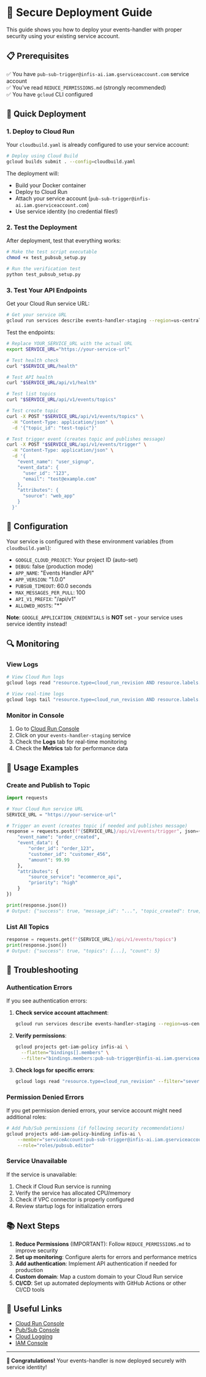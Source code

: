 # 🚀 Secure Deployment Guide

This guide shows you how to deploy your events-handler with proper security using your existing service account.

## 📋 Prerequisites

✅ You have `pub-sub-trigger@infis-ai.iam.gserviceaccount.com` service account  
✅ You've read `REDUCE_PERMISSIONS.md` (strongly recommended)  
✅ You have `gcloud` CLI configured  

## 🔄 Quick Deployment

### 1. Deploy to Cloud Run

Your `cloudbuild.yaml` is already configured to use your service account:

```bash
# Deploy using Cloud Build
gcloud builds submit . --config=cloudbuild.yaml
```

The deployment will:
- Build your Docker container
- Deploy to Cloud Run 
- Attach your service account (`pub-sub-trigger@infis-ai.iam.gserviceaccount.com`)
- Use service identity (no credential files!)

### 2. Test the Deployment

After deployment, test that everything works:

```bash
# Make the test script executable
chmod +x test_pubsub_setup.py

# Run the verification test
python test_pubsub_setup.py
```

### 3. Test Your API Endpoints

Get your Cloud Run service URL:

```bash
# Get your service URL
gcloud run services describe events-handler-staging --region=us-central1 --format='value(status.url)'
```

Test the endpoints:

```bash
# Replace YOUR_SERVICE_URL with the actual URL
export SERVICE_URL="https://your-service-url"

# Test health check
curl "$SERVICE_URL/health"

# Test API health
curl "$SERVICE_URL/api/v1/health"

# Test list topics
curl "$SERVICE_URL/api/v1/events/topics"

# Test create topic
curl -X POST "$SERVICE_URL/api/v1/events/topics" \
  -H "Content-Type: application/json" \
  -d '{"topic_id": "test-topic"}'

# Test trigger event (creates topic and publishes message)
curl -X POST "$SERVICE_URL/api/v1/events/trigger" \
  -H "Content-Type: application/json" \
  -d '{
    "event_name": "user_signup",
    "event_data": {
      "user_id": "123",
      "email": "test@example.com"
    },
    "attributes": {
      "source": "web_app"
    }
  }'
```

## 🔧 Configuration

Your service is configured with these environment variables (from `cloudbuild.yaml`):

- `GOOGLE_CLOUD_PROJECT`: Your project ID (auto-set)
- `DEBUG`: false (production mode)
- `APP_NAME`: "Events Handler API"
- `APP_VERSION`: "1.0.0"
- `PUBSUB_TIMEOUT`: 60.0 seconds
- `MAX_MESSAGES_PER_PULL`: 100
- `API_V1_PREFIX`: "/api/v1"
- `ALLOWED_HOSTS`: "*"

**Note**: `GOOGLE_APPLICATION_CREDENTIALS` is **NOT** set - your service uses service identity instead!

## 🔍 Monitoring

### View Logs

```bash
# View Cloud Run logs
gcloud logs read "resource.type=cloud_run_revision AND resource.labels.service_name=events-handler-staging" --limit=50

# View real-time logs
gcloud logs tail "resource.type=cloud_run_revision AND resource.labels.service_name=events-handler-staging"
```

### Monitor in Console

1. Go to [Cloud Run Console](https://console.cloud.google.com/run)
2. Click on your `events-handler-staging` service
3. Check the **Logs** tab for real-time monitoring
4. Check the **Metrics** tab for performance data

## 🎯 Usage Examples

### Create and Publish to Topic

```python
import requests

# Your Cloud Run service URL
SERVICE_URL = "https://your-service-url"

# Trigger an event (creates topic if needed and publishes message)
response = requests.post(f"{SERVICE_URL}/api/v1/events/trigger", json={
    "event_name": "order_created", 
    "event_data": {
        "order_id": "order_123",
        "customer_id": "customer_456",
        "amount": 99.99
    },
    "attributes": {
        "source_service": "ecommerce_api",
        "priority": "high"
    }
})

print(response.json())
# Output: {"success": true, "message_id": "...", "topic_created": true, ...}
```

### List All Topics

```python
response = requests.get(f"{SERVICE_URL}/api/v1/events/topics")
print(response.json())
# Output: {"success": true, "topics": [...], "count": 5}
```

## 🚨 Troubleshooting

### Authentication Errors

If you see authentication errors:

1. **Check service account attachment**:
   ```bash
   gcloud run services describe events-handler-staging --region=us-central1 --format='value(spec.template.spec.serviceAccountName)'
   ```

2. **Verify permissions**:
   ```bash
   gcloud projects get-iam-policy infis-ai \
     --flatten="bindings[].members" \
     --filter="bindings.members:pub-sub-trigger@infis-ai.iam.gserviceaccount.com"
   ```

3. **Check logs for specific errors**:
   ```bash
   gcloud logs read "resource.type=cloud_run_revision" --filter="severity=ERROR" --limit=10
   ```

### Permission Denied Errors

If you get permission denied errors, your service account might need additional roles:

```bash
# Add Pub/Sub permissions (if following security recommendations)
gcloud projects add-iam-policy-binding infis-ai \
    --member="serviceAccount:pub-sub-trigger@infis-ai.iam.gserviceaccount.com" \
    --role="roles/pubsub.editor"
```

### Service Unavailable

If the service is unavailable:

1. Check if Cloud Run service is running
2. Verify the service has allocated CPU/memory
3. Check if VPC connector is properly configured
4. Review startup logs for initialization errors

## 📚 Next Steps

1. **Reduce Permissions** (IMPORTANT): Follow `REDUCE_PERMISSIONS.md` to improve security
2. **Set up monitoring**: Configure alerts for errors and performance metrics
3. **Add authentication**: Implement API authentication if needed for production
4. **Custom domain**: Map a custom domain to your Cloud Run service
5. **CI/CD**: Set up automated deployments with GitHub Actions or other CI/CD tools

## 🔗 Useful Links

- [Cloud Run Console](https://console.cloud.google.com/run)
- [Pub/Sub Console](https://console.cloud.google.com/cloudpubsub)
- [Cloud Logging](https://console.cloud.google.com/logs)
- [IAM Console](https://console.cloud.google.com/iam-admin)

---

**🎉 Congratulations!** Your events-handler is now deployed securely with service identity! 